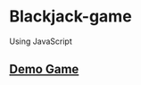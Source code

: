 # Blackjack-game
Using JavaScript

## [Demo Game](https://frenchcoder294.github.io/Blackjack-game/)

